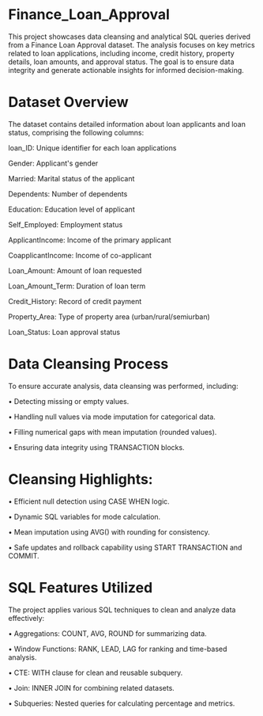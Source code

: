 # Finance_Loan_Approval
This project showcases data cleansing and analytical SQL queries derived from a Finance Loan Approval dataset. The analysis focuses on key metrics related to loan applications, including income, credit history, property details, loan amounts, and approval status. The goal is to ensure data integrity and generate actionable insights for informed decision-making.

# Dataset Overview
The dataset contains detailed information about loan applicants and loan status, comprising the following columns:

loan_ID: Unique identifier for each loan applications

Gender: Applicant's gender

Married: Marital status of the applicant

Dependents: Number of dependents

Education: Education level of applicant

Self_Employed: Employment status

ApplicantIncome: Income of the primary applicant

CoapplicantIncome: Income of co-applicant

Loan_Amount: Amount of loan requested

Loan_Amount_Term: Duration of loan term

Credit_History: Record of credit payment

Property_Area: Type of property area (urban/rural/semiurban)

Loan_Status: Loan approval status

# Data Cleansing Process
To ensure accurate analysis, data cleansing was performed, including:

•	Detecting missing or empty values.

•	Handling null values via mode imputation for categorical data.

•	Filling numerical gaps with mean imputation (rounded values).

•	Ensuring data integrity using TRANSACTION blocks.

# Cleansing Highlights:

•	Efficient null detection using CASE WHEN logic.

•	Dynamic SQL variables for mode calculation.

•	Mean imputation using AVG() with rounding for consistency.

•	Safe updates and rollback capability using START TRANSACTION and COMMIT.

# SQL Features Utilized
The project applies various SQL techniques to clean and analyze data effectively:

•	Aggregations: COUNT, AVG, ROUND for summarizing data.

•	Window Functions: RANK, LEAD, LAG for ranking and time-based analysis.

•	CTE: WITH clause for clean and reusable subquery.

•	Join: INNER JOIN for combining related datasets.

• Subqueries: Nested queries for calculating percentage and metrics.

